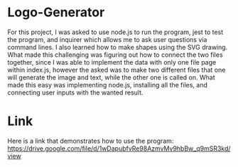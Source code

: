 # Logo-Generator

For this project, I was asked to use node.js to run the program, jest to test the program, and inquirer which allows me to ask user questions via command lines. I also learned how to make shapes using the SVG drawing. What made this challenging was figuring out how to connect the two files together, since I was able to implement the data with only one file page within index.js, however the asked was to make two different files that one will generate the image and text, while the other one is called on. What made this easy was implementing node.js, installing all the files, and connecting user inputs with the wanted result. 

# Link

Here is a link that demonstrates how to use the program: https://drive.google.com/file/d/1wDapubfvRe98AzmvMv9hbBw_q9mSR3kd/view 
